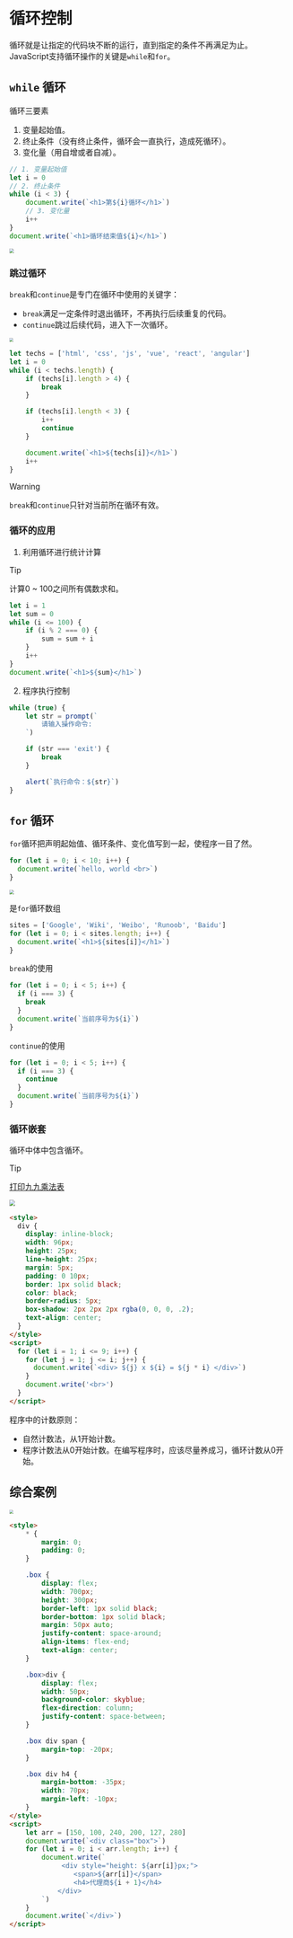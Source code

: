 # 循环控制

循环就是让指定的代码块不断的运行，直到指定的条件不再满足为止。JavaScript支持循环操作的关键是`while`和`for`。

## `while` 循环

循环三要素

1. 变量起始值。
2. 终止条件（没有终止条件，循环会一直执行，造成死循环）。
3. 变化量（用自增或者自减）。

```js
// 1. 变量起始值
let i = 0
// 2. 终止条件
while (i < 3) {
    document.write(`<h1>第${i}循环</h1>`)
    // 3. 变化量
    i++
}
document.write(`<h1>循环结束值${i}</h1>`)
```

<img src="https://raw.githubusercontent.com/hughxusu/lesson-web/develop/images/d-js/javascript-while-loop.png" style="zoom:50%;" />

### 跳过循环

`break`和`continue`是专门在循环中使用的关键字：

- `break`满足一定条件时退出循环，不再执行后续重复的代码。
- `continue`跳过后续代码，进入下一次循环。

<img src="https://raw.githubusercontent.com/hughxusu/lesson-py/develop/images/base/python-while.webp" style="zoom: 45%;" />

```js
let techs = ['html', 'css', 'js', 'vue', 'react', 'angular']
let i = 0
while (i < techs.length) {
    if (techs[i].length > 4) {
        break
    }

    if (techs[i].length < 3) {
        i++
        continue
    }

    document.write(`<h1>${techs[i]}</h1>`)
    i++
}
```

> [!warning]
>
> `break`和`continue`只针对当前所在循环有效。

### 循环的应用

1. 利用循环进行统计计算

> [!tip]
>
> 计算0 ~ 100之间所有偶数求和。

```js
let i = 1
let sum = 0
while (i <= 100) {
    if (i % 2 === 0) {
        sum = sum + i
    }
    i++
}
document.write(`<h1>${sum}</h1>`)
```

2. 程序执行控制

```js
while (true) {
    let str = prompt(`
        请输入操作命令:
    `)

    if (str === 'exit') {
        break
    }

    alert(`执行命令：${str}`)
}
```

## `for` 循环

`for`循环把声明起始值、循环条件、变化值写到一起，使程序一目了然。

```js
for (let i = 0; i < 10; i++) {
  document.write(`hello, world <br>`)
}
```

<img src="https://raw.githubusercontent.com/hughxusu/lesson-web/develop/images/d-js/javascript-for-loop.png" style="zoom: 50%;" />

是`for`循环数组

```js
sites = ['Google', 'Wiki', 'Weibo', 'Runoob', 'Baidu']
for (let i = 0; i < sites.length; i++) {
  document.write(`<h1>${sites[i]}</h1>`)
}
```

`break`的使用

```js
for (let i = 0; i < 5; i++) {
  if (i === 3) {
    break
  }
  document.write(`当前序号为${i}`)
}
```

`continue`的使用

```js
for (let i = 0; i < 5; i++) {
  if (i === 3) {
    continue
  }
  document.write(`当前序号为${i}`)
}
```

### 循环嵌套

循环中体中包含循环。

> [!tip]
>
> [打印九九乘法表](https://jennifercodingworld.files.wordpress.com/2016/06/e4b998e6b395e8a1a8.jpeg)

<img src="https://raw.githubusercontent.com/hughxusu/lesson-py/develop/images/base/ninexnine.png" style="zoom:65%;" />

```html
<style>
  div {
    display: inline-block;
    width: 96px;
    height: 25px;
    line-height: 25px;
    margin: 5px;
    padding: 0 10px;
    border: 1px solid black;
    color: black;
    border-radius: 5px;
    box-shadow: 2px 2px 2px rgba(0, 0, 0, .2);
    text-align: center;
  }
</style>
<script>
  for (let i = 1; i <= 9; i++) {
    for (let j = 1; j <= i; j++) {
      document.write(`<div> ${j} x ${i} = ${j * i} </div>`)
    }
    document.write('<br>')
  }
</script>
```

程序中的计数原则：

- 自然计数法，从1开始计数。
- 程序计数法从0开始计数。在编写程序时，应该尽量养成习，循环计数从0开始。

## 综合案例

<img src="https://raw.githubusercontent.com/hughxusu/lesson-web/develop/images/d-js/p9m0TW8.jpg" style="zoom: 45%;" />

```html
<style>
    * {
        margin: 0;
        padding: 0;
    }

    .box {
        display: flex;
        width: 700px;
        height: 300px;
        border-left: 1px solid black;
        border-bottom: 1px solid black;
        margin: 50px auto;
        justify-content: space-around;
        align-items: flex-end;
        text-align: center;
    }

    .box>div {
        display: flex;
        width: 50px;
        background-color: skyblue;
        flex-direction: column;
        justify-content: space-between;
    }

    .box div span {
        margin-top: -20px;
    }

    .box div h4 {
        margin-bottom: -35px;
        width: 70px;
        margin-left: -10px;
    }
</style>
<script>
    let arr = [150, 100, 240, 200, 127, 280]
    document.write(`<div class="box">`)
    for (let i = 0; i < arr.length; i++) {
        document.write(`
             <div style="height: ${arr[i]}px;">
                <span>${arr[i]}</span>
                <h4>代理商${i + 1}</h4>
            </div>
        `)
    }
    document.write(`</div>`)
</script>
```

